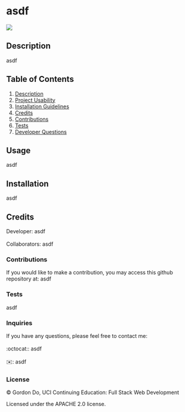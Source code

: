 # asdf

  <img src='https://img.shields.io/badge/License-APACHE 2.0-blue.svg'>

  ## Description
  asdf


  ## Table of Contents
  1. [Description](#description)
  2. [Project Usability](#usage)
  3. [Installation Guidelines](#installation)
  4. [Credits](#credits)
  5. [Contributions](#contributions)
  6. [Tests](#tests)
  7. [Developer Questions](#questions)



  ## Usage
  asdf


  ## Installation
  asdf


  ## Credits
  Developer: asdf
  <br>
  <br>
  Collaborators: asdf


  ### Contributions
  If you would like to make a contribution, you may access this github repository at: asdf


  ### Tests
  asdf


  ### Inquiries
  If you have any questions, please feel free to contact me:
  <br>
  <br>
  :octocat:: asdf
  <br>
  <br>
  :envelope:: asdf


  ### License

  © Gordon Do, UCI Continuing Education: Full Stack Web Development

  Licensed under the APACHE 2.0 license.

